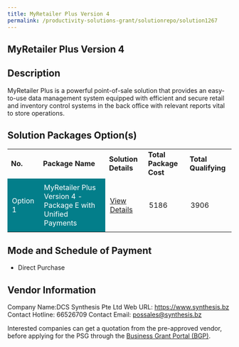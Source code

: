 ```yaml
---
title: MyRetailer Plus Version 4
permalink: /productivity-solutions-grant/solutionrepo/solution1267
---
```


## MyRetailer Plus Version 4

## Description

MyRetailer Plus is a powerful point-of-sale solution that provides an easy-to-use data management system equipped with efficient and secure retail and inventory control systems in the back office with relevant reports vital to store operations.

## Solution Packages Option(s)

<table>
<tr>
<td><b>No.</b></td>
<td><b>Package Name</b></td>
<td><b>Solution Details</b></td>
<td><b>Total Package Cost</b></td>
<td><b>Total Qualifying</b></td>
</tr>
<tr>
<td style='padding: 10px; background-color: #037E8A; color: #FFFFFF;'>Option 1</td>
<td style='padding: 10px; background-color: #037E8A; color: #FFFFFF;'>MyRetailer Plus Version 4 - Package E with Unified Payments</td>
<td style='padding: 10px;'><a href='https://www.gobusiness.gov.sg/images/psg/DesensitisedDCSSynthesisRetailerPLUSAnnex3CRwef12August2021-_Part_5.pdf' target='_blank'>View Details</a></td>
<td style='padding: 10px;'>5186</td>
<td style='padding: 10px;'>3906</td>
</tr>
</table>

## Mode and Schedule of Payment

 - Direct Purchase

## Vendor Information

 Company Name:DCS Synthesis Pte Ltd 
Web URL: https://www.synthesis.bz 
Contact Hotline: 66526709 
Contact Email: possales@synthesis.bz 


Interested companies can get a quotation from the pre-approved vendor, before applying for the PSG through the <a href='https://www.businessgrants.gov.sg/'>Business Grant Portal (BGP)</a>.

<script src="/jquery/resize-tables.js"></script>
